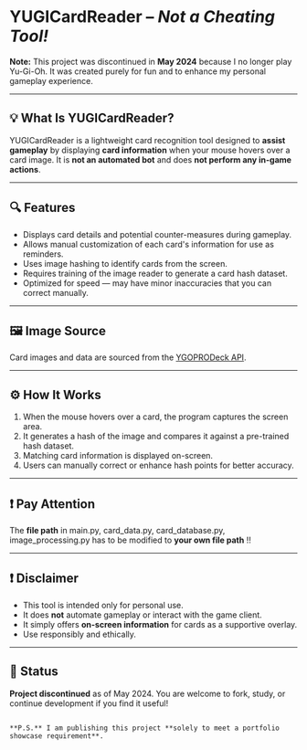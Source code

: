 # YUGICardReader – *Not a Cheating Tool!*

**Note:** This project was discontinued in **May 2024** because I no longer play Yu-Gi-Oh. It was created purely for fun and to enhance my personal gameplay experience.

---

## 💡 What Is YUGICardReader?

YUGICardReader is a lightweight card recognition tool designed to **assist gameplay** by displaying **card information** when your mouse hovers over a card image. It is **not an automated bot** and does **not perform any in-game actions**.

---

## 🔍 Features

- Displays card details and potential counter-measures during gameplay.
- Allows manual customization of each card's information for use as reminders.
- Uses image hashing to identify cards from the screen.
- Requires training of the image reader to generate a card hash dataset.
- Optimized for speed — may have minor inaccuracies that you can correct manually.

---

## 🖼️ Image Source

Card images and data are sourced from the [YGOPRODeck API](https://ygoprodeck.com/).

---

## ⚙️ How It Works

1. When the mouse hovers over a card, the program captures the screen area.
2. It generates a hash of the image and compares it against a pre-trained hash dataset.
3. Matching card information is displayed on-screen.
4. Users can manually correct or enhance hash points for better accuracy.

---

## ❗ Pay Attention

The **file path** in main.py, card_data.py, card_database.py, image_processing.py has to be modified to **your own file path** !!

---
## ❗ Disclaimer

- This tool is intended only for personal use.
- It does **not** automate gameplay or interact with the game client.
- It simply offers **on-screen information** for cards as a supportive overlay.
- Use responsibly and ethically.

---

## 📌 Status

**Project discontinued** as of May 2024. You are welcome to fork, study, or continue development if you find it useful!
```

**P.S.** I am publishing this project **solely to meet a portfolio showcase requirement**.
